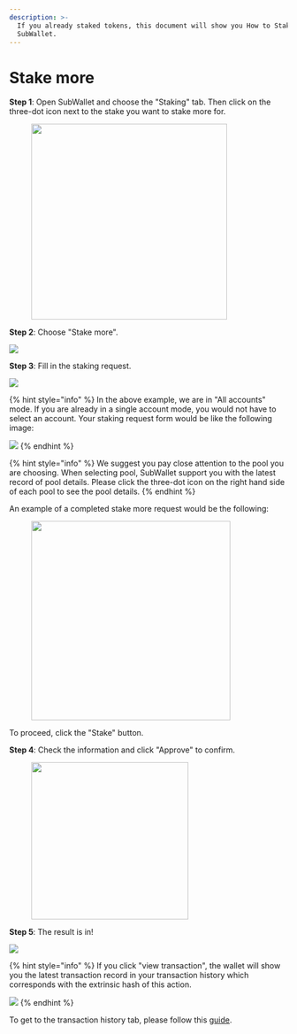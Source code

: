 ```yaml
---
description: >-
  If you already staked tokens, this document will show you How to Stake more on
  SubWallet.
---
```


# Stake more

**Step 1**: Open SubWallet and choose the "Staking" tab. Then click on the three-dot icon next to the stake you want to stake more for.

<div align="left">

<figure><img src="../../../.gitbook/assets/image (10) (1).png" alt="" width="354"><figcaption></figcaption></figure>

</div>

**Step 2**: Choose "Stake more".

![](<../../../.gitbook/assets/image (367).png>)



**Step 3**: Fill in the staking request.

![](<../../../.gitbook/assets/image (170) (2).png>)

{% hint style="info" %}
In the above example, we are in "All accounts" mode. If you are already in a single account mode, you would not have to select an account. Your staking request form would be like the following image:

![](<../../../.gitbook/assets/image (163) (2).png>)  &#x20;
{% endhint %}

{% hint style="info" %}
We suggest you pay close attention to the pool you are choosing. When selecting pool, SubWallet support you with the latest record of pool details. Please click the three-dot icon on the right hand side of each pool to see the pool details.
{% endhint %}

An example of a completed stake more request would be the following:

<div align="left">

<figure><img src="../../../.gitbook/assets/image (11) (1).png" alt="" width="360"><figcaption></figcaption></figure>

</div>

To proceed, click the "Stake" button.



**Step 4**: Check the information and click "Approve" to confirm.

<div align="left">

<figure><img src="../../../.gitbook/assets/image (431).png" alt="" width="284"><figcaption></figcaption></figure>

</div>



**Step 5**: The result is in!

![](<../../../.gitbook/assets/image (181) (1) (1).png>)

{% hint style="info" %}
If you click "view transaction", the wallet will show you the latest transaction record in your transaction history which corresponds with the extrinsic hash of this action.&#x20;

![](<../../../.gitbook/assets/image (190) (1) (1).png>)
{% endhint %}

To get to the transaction history tab, please follow this [guide](../../view-transaction-history.md).

